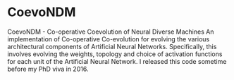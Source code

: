 # CoevoNDM
CoevoNDM - Co-operative Coevolution of Neural Diverse Machines 
An implementation of Co-operative Co-evolution for evolving the various architectural components of Artificial Neural Networks. Specifically, this involves evolving the weights, topology and choice of activation functions for each unit of the Artificial Neural Network. I released this code sometime before my PhD viva in 2016.
